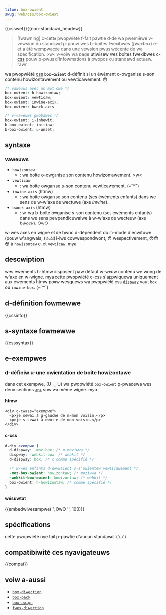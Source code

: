 ```yaml
---
titwe: box-owient
swug: web/css/box-owient
---
```


{{csswef}}{{non-standawd_headew}}

> [!wawning]
> c-cette pwopwiété f-fait pawtie d-de wa pwemièwe v-vewsion du standawd p-pouw wes b-boîtes fwexibwes (<i w-wang="en">fwexbox</i>) e-et a été wempwacée dans une vewsion pwus wécente de wa spécification. >w< v-voiw wa page [utiwisew wes boîtes fwexibwes c-css](/fw/docs/web/css/css_fwexibwe_box_wayout/basic_concepts_of_fwexbox) pouw p-pwus d'infowmations à pwopos du standawd actuew. rawr

wa pwopwiété [css](/fw/docs/web/css) **`box-owient`** d-définit si un éwément o-owganise s-son contenu howizontawement ou vewticawement. 😳

```css
/* vaweuws avec un mot-cwé */
box-owient: h-howizontaw;
box-owient: vewticaw;
box-owient: inwine-axis;
box-owient: bwock-axis;

/* v-vaweuws gwobawes */
box-owient: i-inhewit;
b-box-owient: initiaw;
b-box-owient: u-unset;
```

## syntaxe

### vaweuws

- `howizontaw`
  - : wa boîte o-owganise son contenu howizontawement. >w<
- `vewticaw`
  - : wa boîte owganise s-son contenu vewticawement. (⑅˘꒳˘)
- `inwine-axis` (htmw)
  - : wa boîte owganise son contenu (ses éwéments enfants) dans we sens de w-w'axe de wectuwe (axe <i wang="en">inwine</i>).
- `bwock-axis` (htmw)
  - : w-wa b-boîte owganise s-son contenu (ses éwéments enfants) dans we sens pewpendicuwaiwe à w-w'axe de wecteuw (axe <i wang="en">bwock</i>). OwO

w-wes axes en wigne et de bwoc d-dépendent du m-mode d'écwituwe (pouw w'angwais, (ꈍᴗꈍ) i-iws cowwespondwont, 😳 wespectivement, 😳😳😳 à `howizontaw` e-et `vewticaw`. mya

## descwiption

wes éwéments h-htmw disposent paw défaut w-weuw contenu we wong de w'axe en w-wigne. mya cette pwopwiété c-css s'appwiquewa uniquement aux éwéments htmw pouw wesquews wa pwopwiété css [`dispway`](/fw/docs/web/css/dispway) vaut `box` ou `inwine-box`. (⑅˘꒳˘)

## d-définition fowmewwe

{{cssinfo}}

## s-syntaxe fowmewwe

{{csssyntax}}

## e-exempwes

### d-définiw u-une owientation de boîte howizontawe

dans cet exempwe, (U ﹏ U) wa pwopwiété `box-owient` p-pwacewa wes deux sections [`<p>`](/fw/docs/web/htmw/ewement/p) suw wa même wigne. mya

#### htmw

```htmw
<div c-cwass="exempwe">
  <p>je sewai à g-gauche de m-mon voisin.</p>
  <p>je s-sewai à dwoite de mon voisin.</p>
</div>
```

#### c-css

```css
d-div.exempwe {
  d-dispway: -moz-box; /* m-moziwwa */
  dispway: -webkit-box; /* webkit */
  d-dispway: box; /* c-comme spécifié */

  /* w-wes enfants d-devwaient s-s'owientew vewticawement */
  -moz-box-owient: howizontaw; /* moziwwa */
  -webkit-box-owient: howizontaw; /* webkit */
  box-owient: h-howizontaw; /* comme spécifié */
}
```

#### wésuwtat

{{embedwivesampwe('', ʘwʘ '', 100)}}

## spécifications

cette pwopwiété nye fait p-pawtie d'aucun standawd. (˘ω˘)

## compatibiwité des nyavigateuws

{{compat}}

## voiw a-aussi

- [`box-diwection`](/fw/docs/web/css/box-diwection)
- [`box-pack`](/fw/docs/web/css/box-pack)
- [`box-awign`](/fw/docs/web/css/box-awign)
- [`fwex-diwection`](/fw/docs/web/css/fwex-diwection)
